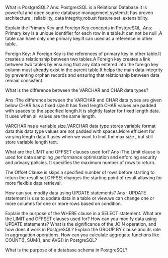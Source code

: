 What is PostgreSQL?
Ans: PostgresSQL is a Relational Database.It is powerful and open source database management system.It has proven architecture , reliability, data integrity,robust feature set ,extensibility.


Explain the Primary Key and Foreign Key concepts in PostgreSQL.
Ans: Primary key is a unique identifier for each row in a table.It can not be null ,A table can have only one primary key.It can used as a reference in other table.

Foreign Key: A Foreign Key is the references of primary key in other table.It creates a relationship between two tables.A Foreign key creates a link between two tables by ensuring that any data entered into the foreign key column must already exist in the parent table.It helps the main data integrity by preventing orphan records and ensuring that relationship between data remain consistent.


What is the difference between the VARCHAR and CHAR data types?

Ans :The difference between the VARCHAR and CHAR data types are given below
CHAR has a fixed size.It has fixed length.CHAR values are padded with spaces to the specified length.It is slightly faster for fixed length data. It uses when all values are the same length.

VARCHAR has a variable size.VARCHAR data type stores variable format data.this data type values are not padded with spaces.More efficient for varying length data.It uses when we want to limit the max size , but still store variable length text.



What are the LIMIT and OFFSET clauses used for?
Ans :The Limit clause is used for data sampling ,performance optimization and enforcing security  and privacy policies. It specifies the maximum number of rows to return.

The Offset Clause is skips a specified number of rows before starting to return the result set.OFFSEt changes the starting point of result allowing for more flexible data retrieval.


How can you modify data using UPDATE statements?
Ans : UPDATE statement is use to update data  in a table or view.we can change one or more columns for one or more rows based on condition.

Explain the purpose of the WHERE clause in a SELECT statement.
What are the LIMIT and OFFSET clauses used for?
How can you modify data using UPDATE statements?
What is the significance of the JOIN operation, and how does it work in PostgreSQL?
Explain the GROUP BY clause and its role in aggregation operations.
How can you calculate aggregate functions like COUNT(), SUM(), and AVG() in PostgreSQL?

What is the purpose of a database schema in PostgreSQL?